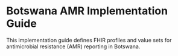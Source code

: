 # Botswana AMR Implementation Guide

This implementation guide defines FHIR profiles and value sets for antimicrobial resistance (AMR) reporting in Botswana.
